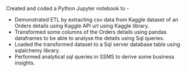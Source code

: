 Created and coded a Python Jupyter notebook to -

- Demonstrated ETL by extracting csv data from Kaggle dataset of an Orders details using Kaggle API url using Kaggle library.
- Transformed some columns of the Orders details using pandas dataframes to be able to analyse the details using Sql queries.
- Loaded the transformed dataset to a Sql server database table using sqlalchemy library.
- Performed analytical sql queries in SSMS to derive some business insights.
